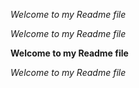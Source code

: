 *Welcome to my Readme file*

_Welcome to my Readme file_ 


**Welcome to my Readme file**


*Welcome to my Readme file*
